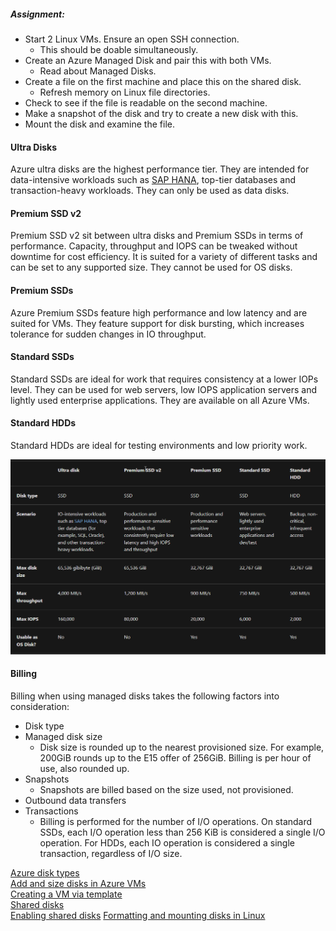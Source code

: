 ##### Assignment:
* Start 2 Linux VMs. Ensure an open SSH connection.
	* This should be doable simultaneously.
* Create an Azure Managed Disk and pair this with both VMs.
	* Read about Managed Disks.
* Create a file on the first machine and place this on the shared disk.
	* Refresh memory on Linux file directories.
* Check to see if the file is readable on the second machine.
* Make a snapshot of the disk and try to create a new disk with this.
* Mount the disk and examine the file.



#### Ultra Disks
Azure ultra disks are the highest performance tier. They are intended for data-intensive workloads such as [SAP HANA](https://www.ibm.com/topics/sap-hana), top-tier databases and transaction-heavy workloads. They can only be used as data disks.

#### Premium SSD v2
Premium SSD v2 sit between ultra disks and Premium SSDs in terms of performance. Capacity, throughput and IOPS can be tweaked without downtime for cost efficiency. It is suited for a variety of different tasks and can be set to any supported size. They cannot be used for OS disks.

#### Premium SSDs
Azure Premium SSDs feature high performance and low latency and are suited for VMs. They feature support for disk bursting, which increases tolerance for sudden changes in IO throughput.

#### Standard SSDs
Standard SSDs are ideal for work that requires consistency at a lower IOPs level. They can be used for web servers, low IOPS application servers and lightly used enterprise applications. They are available on all Azure VMs.

#### Standard HDDs
Standard HDDs are ideal for testing environments and low priority work.

![SS of storage](../../00_includes/AZ-06_screenshot2.png)  

#### Billing
Billing when using managed disks takes the following factors into consideration:
* Disk type
* Managed disk size
	* Disk size is rounded up to the nearest provisioned size. For example, 200GiB rounds up to the E15 offer of 256GiB. Billing is per hour of use, also rounded up.
* Snapshots
	* Snapshots are billed based on the size used, not provisioned.
* Outbound data transfers
* Transactions
	* Billing is performed for the number of I/O operations. On standard SSDs, each I/O operation less than 256 KiB is considered a single I/O operation. For HDDs, each IO operation is considered a single transaction, regardless of I/O size.

[Azure disk types](https://learn.microsoft.com/en-us/azure/virtual-machines/disks-types)  
[Add and size disks in Azure VMs](https://learn.microsoft.com/en-us/training/modules/add-and-size-disks-in-azure-virtual-machines/)  
[Creating a VM via template](https://learn.microsoft.com/en-us/azure/virtual-machines/windows/ps-template)  
[Shared disks](https://learn.microsoft.com/en-us/azure/virtual-machines/disks-shared)  
[Enabling shared disks](https://learn.microsoft.com/en-us/azure/virtual-machines/disks-shared-enable?tabs=azure-portal)
[Formatting and mounting disks in Linux](https://phoenixnap.com/kb/linux-format-disk)  
